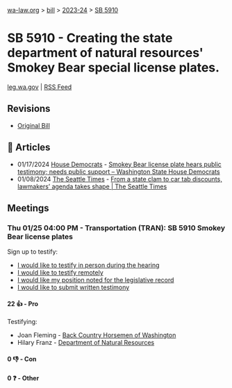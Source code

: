 [wa-law.org](/) > [bill](/bill/) > [2023-24](/bill/2023-24/) > [SB 5910](/bill/2023-24/sb/5910/)

# SB 5910 - Creating the state department of natural resources' Smokey Bear special license plates.
[leg.wa.gov](https://app.leg.wa.gov/billsummary?BillNumber=5910&Year=2023&Initiative=false) | [RSS Feed](./rss.xml)

## Revisions
* [Original Bill](1/)

## 📰 Articles
* 01/17/2024 [House Democrats](/org/house_democrats/) - [Smokey Bear license plate hears public testimony; needs public support – Washington State House Democrats](https://housedemocrats.wa.gov/blog/2024/01/17/smokey-bear-license-plate-hears-public-testimony-needs-public-support/#:~:text=Senate%20Bill%205910)
* 01/08/2024 [The Seattle Times](/org/the_seattle_times/) - [From a state clam to car tab discounts, lawmakers’ agenda takes shape | The Seattle Times](https://www.seattletimes.com/seattle-news/environment/from-a-state-clam-to-car-tab-discounts-lawmakers-agenda-takes-shape/#:~:text=Senate%20Bill%205910)

## Meetings
### Thu 01/25 04:00 PM - Transportation (TRAN): SB 5910 Smokey Bear license plates
Sign up to testify:
* [I would like to testify in person during the hearing](https://app.leg.wa.gov/csi/Testifier/Add?chamber=House&mId=31696&aId=157479&caId=23413&tId=1)
* [I would like to testify remotely](https://app.leg.wa.gov/csi/Testifier/Add?chamber=House&mId=31696&aId=157479&caId=23413&tId=2)
* [I would like my position noted for the legislative record](https://app.leg.wa.gov/csi/Testifier/Add?chamber=House&mId=31696&aId=157479&caId=23413&tId=3)
* [I would like to submit written testimony](https://app.leg.wa.gov/csi/Testifier/Add?chamber=House&mId=31696&aId=157479&caId=23413&tId=4)

#### 22 👍 - Pro
Testifying:
* Joan Fleming - [Back Country Horsemen of Washington](/org/back_country_horsemen_of_washington/)
* Hilary Franz - [Department of Natural Resources](/org/department_of_natural_resources/)

#### 0 👎 - Con

#### 0 ❓ - Other
